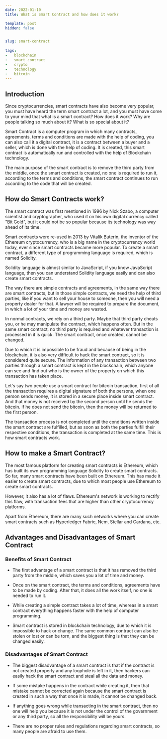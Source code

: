```yaml
---
date: 2022-01-10
title: What is Smart Contract and how does it work?

template: post
hidden: false


slug: smart-contract
  
tags:
-   blockchain
-   smart contract
-   crypto
-   technology
-   bitcoin
---
```

<!-- more -->


<!-- more -->


## Introduction

Since cryptocurrencies, smart contracts have also become very popular, you must have heard the term smart contract a lot, and you must have come to your mind that what is a smart contract? How does it work? Why are people talking so much about it? What is so special about it? 


Smart Contract is a computer program in which many contracts, agreements, terms and conditions are made with the help of coding, you can also call it a digital contract, it is a contract between a buyer and a seller, which is done with the help of coding. It is created, this smart contract is automatically run and controlled with the help of Blockchain technology.


The main purpose of the smart contract is to remove the third party from the middle, once the smart contract is created, no one is required to run it, according to the terms and conditions, the smart contract continues to run according to the code that will be created.

## How do Smart Contracts work?

The smart contract was first mentioned in 1996 by Nick Szabo, a computer scientist and cryptographer, who used it on his own digital currency called "Bit Gold", but it could not be so popular because its technology was way ahead of its time.


Smart contracts were re-used in 2013 by Vitalik Buterin, the inventor of the Ethereum cryptocurrency, who is a big name in the cryptocurrency world today, ever since smart contracts became more popular. To create a smart contract, a different type of programming language is required, which is named Solidity.


Solidity language is almost similar to JavaScript, if you know JavaScript language, then you can understand Solidity language easily and can also create smart contracts.


The way there are simple contracts and agreements, in the same way there are smart contracts, but in those simple contracts, we need the help of third parties, like if you want to sell your house to someone, then you will need a property dealer for that. A lawyer will be required to prepare the document, in which a lot of your time and money are wasted.


In normal contracts, we rely on a third party. Maybe that third party cheats you, or he may manipulate the contract, which happens often. But in the same smart contract, no third party is required and whatever transaction is processed in it is quick. The smart contract, once created, cannot be changed.


Due to which it is impossible to be fraud and because of being in the blockchain, it is also very difficult to hack the smart contract, so it is considered quite secure. The information of any transaction between two parties through a smart contract is kept in the blockchain, which anyone can see and find out who is the owner of the property on which this transaction has taken place.


Let's say two people use a smart contract for bitcoin transaction, first of all the transaction requires a digital signature of both the persons, when one person sends money, it is stored in a secure place inside smart contract. And that money is not received by the second person until he sends the bitcoin. If he does not send the bitcoin, then the money will be returned to the first person.


The transaction process is not completed until the conditions written inside the smart contract are fulfilled, but as soon as both the parties fulfill their respective conditions, the transaction is completed at the same time. This is how smart contracts work.


## How to make a Smart Contract?

The most famous platform for creating smart contracts is Ethereum, which has built its own programming language Solidity to create smart contracts. So far, many smart contracts have been built on Ethereum. This has made it easier to create smart contracts, due to which most people use Ethereum to create smart contracts.


However, it also has a lot of flaws. Ethereum's network is working to rectify this flaw, with transaction fees that are higher than other cryptocurrency platforms.


Apart from Ethereum, there are many such networks where you can create smart contracts such as Hyperledger Fabric, Nem, Stellar and Cardano, etc.

## Advantages and Disadvantages of Smart Contract

### Benefits of Smart Contract


- The first advantage of a smart contract is that it has removed the third party from the middle, which saves you a lot of time and money.


- Once on the smart contract, the terms and conditions, agreements have to be made by coding. After that, it does all the work itself, no one is needed to run it.


- While creating a simple contract takes a lot of time, whereas in a smart contract everything happens faster with the help of computer programming.


- Smart contract is stored in blockchain technology, due to which it is impossible to hack or change. The same common contract can also be stolen or lost or can be torn, and the biggest thing is that they can be changed easily.


### Disadvantages of Smart Contract

- The biggest disadvantage of a smart contract is that if the contract is not created properly and any loophole is left in it, then hackers can easily hack the smart contract and steal all the data and money.


- If some mistake happens in the contract while creating it, then that mistake cannot be corrected again because the smart contract is created in such a way that once it is made, it cannot be changed back.


- If anything goes wrong while transacting in the smart contract, then no one will help you because it is not under the control of the government or any third party, so all the responsibility will be yours.


- There are no proper rules and regulations regarding smart contracts, so many people are afraid to use them.


